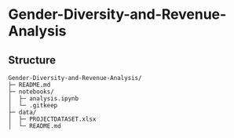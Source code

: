 # Gender-Diversity-and-Revenue-Analysis
## Structure

```
Gender-Diversity-and-Revenue-Analysis/
├─ README.md
├─ notebooks/
│  ├─ analysis.ipynb        
│  └─ .gitkeep
├─ data/
│  ├─ PROJECTDATASET.xlsx      
│  └─ README.md

```
